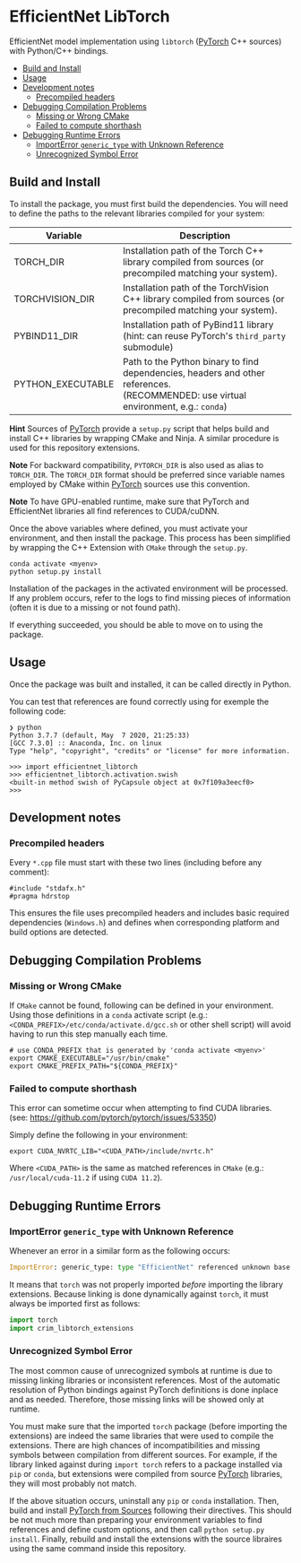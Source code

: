 # EfficientNet LibTorch

EfficientNet model implementation using `libtorch` ([PyTorch][pytorch] C++ sources) with Python/C++ bindings.

[pytorch]: https://github.com/pytorch/pytorch

- [Build and Install](#build-and-install)
- [Usage](#usage)
- [Development notes](#development-notes)
  - [Precompiled headers](#precompiled-headers)
- [Debugging Compilation Problems](#debugging-compilation-problems)
  - [Missing or Wrong CMake](#missing-or-wrong-cmake)
  - [Failed to compute shorthash](#failed-to-compute-shorthash)
- [Debugging Runtime Errors](#debugging-runtime-errors)
  - [ImportError `generic_type` with Unknown Reference](#importerror-generic_type-with-unknown-reference)
  - [Unrecognized Symbol Error](#unrecognized-symbol-error)

## Build and Install

To install the package, you must first build the dependencies.
You will need to define the paths to the relevant libraries compiled for your system:

| Variable           | Description                                               |
| ------------------ | --------------------------------------------------------- |
| TORCH_DIR          | Installation path of the Torch C++ library compiled from sources (or precompiled matching your system).  |
| TORCHVISION_DIR    | Installation path of the TorchVision C++ library compiled from sources (or precompiled matching your system).  |
| PYBIND11_DIR       | Installation path of PyBind11 library <br> (hint: can reuse PyTorch's `third_party` submodule)  |
| PYTHON_EXECUTABLE  | Path to the Python binary to find dependencies, headers and other references. <br> (RECOMMENDED: use virtual environment, e.g.: `conda`)   |

**Hint**
Sources of [PyTorch][pytorch] provide a `setup.py` script that helps build and install C++ libraries by wrapping
CMake and Ninja. A similar procedure is used for this repository extensions.

**Note**
For backward compatibility, `PYTORCH_DIR` is also used as alias to `TORCH_DIR`.
The `TORCH_DIR` format should be preferred since variable names employed by CMake
within [PyTorch][pytorch] sources use this convention.

**Note**
To have GPU-enabled runtime, make sure that PyTorch and EfficientNet libraries all find references to CUDA/cuDNN.

Once the above variables where defined, you must activate your environment, and then install the package.
This process has been simplified by wrapping the C++ Extension with `CMake` through the `setup.py`.

``` shell
conda activate <myenv>
python setup.py install
```

Installation of the packages in the activated environment will be processed. If any problem occurs, refer
to the logs to find missing pieces of information (often it is due to a missing or not found path).

If everything succeeded, you should be able to move on to using the package.


## Usage

Once the package was built and installed, it can be called directly in Python.

You can test that references are found correctly using for exemple the following code:

``` shell
❯ python
Python 3.7.7 (default, May  7 2020, 21:25:33)
[GCC 7.3.0] :: Anaconda, Inc. on linux
Type "help", "copyright", "credits" or "license" for more information.

>>> import efficientnet_libtorch
>>> efficientnet_libtorch.activation.swish
<built-in method swish of PyCapsule object at 0x7f109a3eecf0>
>>>
```

## Development notes

### Precompiled headers

Every `*.cpp` file must start with these two lines (including before any comment):

    #include "stdafx.h"
    #pragma hdrstop

This ensures the file uses precompiled headers and includes basic required dependencies (`Windows.h`) and defines
when corresponding platform and build options are detected.


## Debugging Compilation Problems

### Missing or Wrong CMake

If `CMake` cannot be found, following can be defined in your environment.
Using those definitions in a `conda` activate script
(e.g.: `<CONDA_PREFIX>/etc/conda/activate.d/gcc.sh` or other shell script)
will avoid having to run this step manually each time.

``` shell
# use CONDA_PREFIX that is generated by 'conda activate <myenv>'
export CMAKE_EXECUTABLE="/usr/bin/cmake"
export CMAKE_PREFIX_PATH="${CONDA_PREFIX}"
```

### Failed to compute shorthash

This error can sometime occur when attempting to find CUDA libraries.
(see: https://github.com/pytorch/pytorch/issues/53350)

Simply define the following in your environment:

``` shell
export CUDA_NVRTC_LIB="<CUDA_PATH>/include/nvrtc.h"
```

Where `<CUDA_PATH>` is the same as matched references in `CMake` (e.g.: `/usr/local/cuda-11.2` if using `CUDA 11.2`).

## Debugging Runtime Errors

### ImportError `generic_type` with Unknown Reference

Whenever an error in a similar form as the following occurs:

``` python
ImportError: generic_type: type "EfficientNet" referenced unknown base type "torch::nn::Module"
```

It means that `torch` was not properly imported *before* importing the library extensions.
Because linking is done dynamically against `torch`, it must always be imported first as follows:

``` python
import torch
import crim_libtorch_extensions
```

### Unrecognized Symbol Error

The most common cause of unrecognized symbols at runtime is due to missing linking libraries or inconsistent references.
Most of the automatic resolution of Python bindings against PyTorch definitions is done inplace and as needed.
Therefore, those missing links will be showed only at runtime.

You must make sure that the imported `torch` package (before importing the extensions) are indeed the
same libraries that were used to compile the extensions. There are high chances of incompatibilities and missing
symbols between compilation from different sources. For example, if the library linked against during `import torch`
refers to a package installed via `pip` or `conda`, but extensions were compiled from source [PyTorch][pytorch]
libraries, they will most probably not match.

If the above situation occurs, uninstall any `pip` or `conda` installation. Then, build and install
[PyTorch from Sources](https://github.com/pytorch/pytorch#from-source) following their directives.
This should be not much more than preparing your environment variables to find references and define custom options,
and then call `python setup.py install`. Finally, rebuild and install the extensions with the source libraires using
the same command inside this repository.
